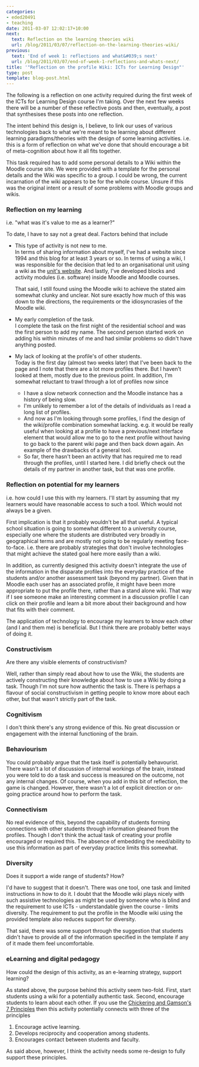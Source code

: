 ```yaml
---
categories:
- eded20491
- teaching
date: 2011-03-07 12:02:17+10:00
next:
  text: Reflection on the learning theories wiki
  url: /blog/2011/03/07/reflection-on-the-learning-theories-wiki/
previous:
  text: 'End of week 1: reflections and what&#039;s next'
  url: /blog/2011/03/07/end-of-week-1-reflections-and-whats-next/
title: '"Reflection on the profile Wiki: ICTs for Learning Design"'
type: post
template: blog-post.html
---
```

The following is a reflection on one activity required during the first week of the ICTs for Learning Design course I'm taking. Over the next few weeks there will be a number of these reflective posts and then, eventually, a post that synthesises these posts into one reflection.

The intent behind this design is, I believe, to link our uses of various technologies back to what we're meant to be learning about different learning paradigms/theories with the design of some learning activities. i.e. this is a form of reflection on what we've done that should encourage a bit of meta-cognition about how it all fits together.

This task required has to add some personal details to a Wiki within the Moodle course site. We were provided with a template for the personal details and the Wiki was specific to a group. I could be wrong, the current incarnation of the wiki appears to be for the whole course. Unsure if this was the original intent or a result of some problems with Moodle groups and wikis.

### Reflection on my learning

i.e. "what was it's value to me as a learner?"

To date, I have to say not a great deal. Factors behind that include

- This type of activity is not new to me.  
    In terms of sharing information about myself, I've had a website since 1994 and this blog for at least 3 years or so. In terms of using a wiki, I was responsible for the decision that led to an organisational unit using a wiki as the [unit's website](http://cddu.cqu.edu.au/index.php/Main_Page). And lastly, I've developed blocks and activity modules (i.e. software) inside Moodle and Moodle courses.
    
    That said, I still found using the Moodle wiki to achieve the stated aim somewhat clunky and unclear. Not sure exactly how much of this was down to the directions, the requirements or the idiosyncrasies of the Moodle wiki.
    
- My early completion of the task.  
    I complete the task on the first night of the residential school and was the first person to add my name. The second person started work on adding his within minutes of me and had similar problems so didn't have anything posted.
- My lack of looking at the profile's of other students.  
    Today is the first day (almost two weeks later) that I've been back to the page and I note that there are a lot more profiles there. But I haven't looked at them, mostly due to the previous point. In addition, I'm somewhat reluctant to trawl through a lot of profiles now since
    - I have a slow network connection and the Moodle instance has a history of being slow.
    - I'm unlikely to remember a lot of the details of individuals as I read a long list of profiles.
    - And now as I'm looking through some profiles, I find the design of the wiki/profile combination somewhat lacking. e.g. it would be really useful when looking at a profile to have a previous/next interface element that would allow me to go to the next profile without having to go back to the parent wiki page and then back down again. An example of the drawbacks of a general tool.
    - So far, there hasn't been an activity that has required me to read through the profiles, until I started here. I did briefly check out the details of my partner in another task, but that was one profile.

### Reflection on potential for my learners

i.e. how could I use this with my learners. I'll start by assuming that my learners would have reasonable access to such a tool. Which would not always be a given.

First implication is that it probably wouldn't be all that useful. A typical school situation is going to somewhat different to a university course, especially one where the students are distributed very broadly in geographical terms and are mostly not going to be regularly meeting face-to-face. i.e. there are probably strategies that don't involve technologies that might achieve the stated goal here more easily than a wiki.

In addition, as currently designed this activity doesn't integrate the use of the information in the disparate profiles into the everyday practice of the students and/or another assessment task (beyond my partner). Given that in Moodle each user has an associated profile, it might have been more appropriate to put the profile there, rather than a stand alone wiki. That way if I see someone make an interesting comment in a discussion profile I can click on their profile and learn a bit more about their background and how that fits with their comment.

The application of technology to encourage my learners to know each other (and I and them me) is beneficial. But I think there are probably better ways of doing it.

### Constructivism

Are there any visible elements of constructivism?

Well, rather than simply read about how to use the Wiki, the students are actively constructing their knowledge about how to use a Wiki by doing a task. Though I'm not sure how authentic the task is. There is perhaps a flavour of social constructivism in getting people to know more about each other, but that wasn't strictly part of the task.

### Cognitivism

I don't think there's any strong evidence of this. No great discussion or engagement with the internal functioning of the brain.

### Behaviourism

You could probably argue that the task itself is potentially behavourist. There wasn't a lot of discussion of internal workings of the brain, instead you were told to do a task and success is measured on the outcome, not any internal changes. Of course, when you add in this bit of reflection, the game is changed. However, there wasn't a lot of explicit direction or on-going practice around how to perform the task.

### Connectivism

No real evidence of this, beyond the capability of students forming connections with other students through information gleaned from the profiles. Though I don't think the actual task of creating your profile encouraged or required this. The absence of embedding the need/ability to use this information as part of everyday practice limits this somewhat.

### Diversity

Does it support a wide range of students? How?

I'd have to suggest that it doesn't. There was one tool, one task and limited instructions in how to do it. I doubt that the Moodle wiki plays nicely with such assistive technologies as might be used by someone who is blind and the requirement to use ICTs - understandable given the course - limits diversity. The requirement to put the profile in the Moodle wiki using the provided template also reduces support for diversity.

That said, there was some support through the suggestion that students didn't have to provide all of the information specified in the template if any of it made them feel uncomfortable.

### eLearning and digital pedagogy

How could the design of this activity, as an e-learning strategy, support learning?

As stated above, the purpose behind this activity seem two-fold. First, start students using a wiki for a potentially authentic task. Second, encourage students to learn about each other. If you use the [Chickering and Gamson's 7 Principles](https://honolulu.hawaii.edu/intranet/committees/FacDevCom/guidebk/teachtip/7princip.htm) then this activity potentially connects with three of the principles

1. Encourage active learning.
2. Develops reciprocity and cooperation among students.
3. Encourages contact between students and faculty.

As said above, however, I think the activity needs some re-design to fully support these principles.